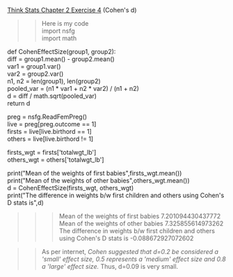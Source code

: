 [Think Stats Chapter 2 Exercise 4](http://greenteapress.com/thinkstats2/html/thinkstats2003.html#toc24) (Cohen's d)

>> Here is my code  
import nsfg  
import math  
  
def CohenEffectSize(group1, group2):  
    diff = group1.mean() - group2.mean()  
    var1 = group1.var()  
    var2 = group2.var()  
    n1, n2 = len(group1), len(group2)  
    pooled_var = (n1 * var1 + n2 * var2) / (n1 + n2)  
    d = diff / math.sqrt(pooled_var)  
    return d  
  
preg = nsfg.ReadFemPreg()  
live = preg[preg.outcome == 1]  
firsts = live[live.birthord == 1]  
others = live[live.birthord != 1]  
  
firsts_wgt = firsts['totalwgt_lb']  
others_wgt = others['totalwgt_lb']  
  
print("Mean of the weights of first babies",firsts_wgt.mean())  
print("Mean of the weights of other babies",others_wgt.mean())  
d = CohenEffectSize(firsts_wgt, others_wgt)  
print("The difference in weights b/w first children and others using Cohen's D stats is",d)  
  
>>> Mean of the weights of first babies 7.201094430437772  
>>> Mean of the weights of other babies 7.325855614973262  
>>> The difference in weights b/w first children and others using Cohen's D stats is -0.088672927072602  
  
>> As per internet, *Cohen suggested that d=0.2 be considered a 'small' effect size, 0.5 represents a 'medium' effect size and 0.8 a 'large' effect size.* Thus, d=0.09 is very small.
